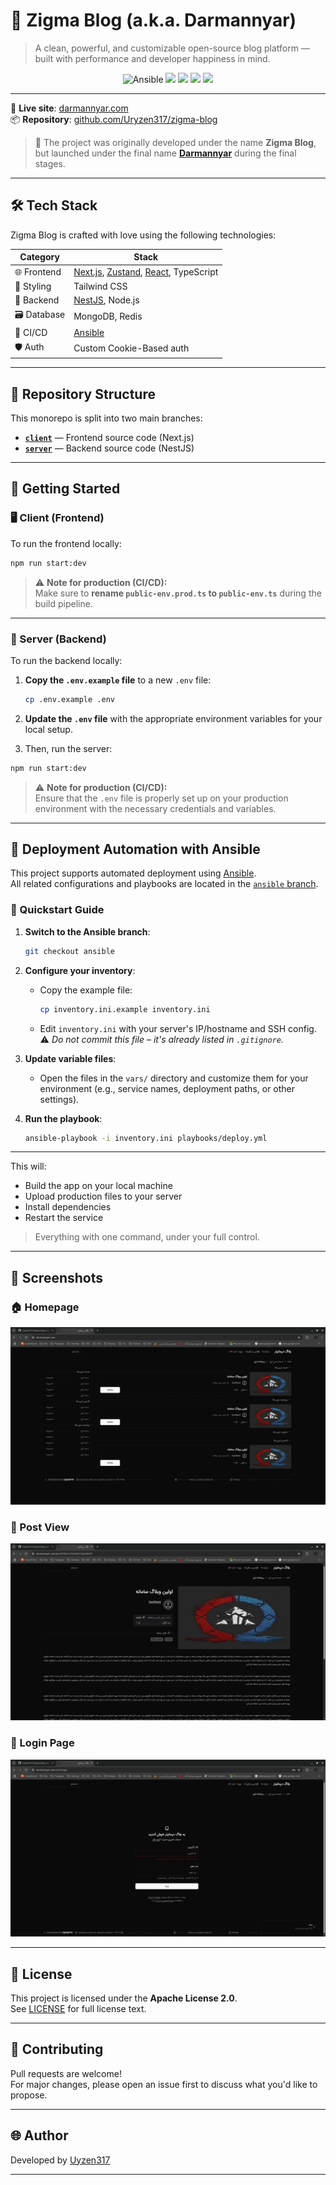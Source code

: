 # 📝 Zigma Blog (a.k.a. Darmannyar)

> A clean, powerful, and customizable open-source blog platform — built with performance and developer happiness in mind.

<p align="center">
  <img src="https://img.shields.io/badge/Ansible-Automated-blue?logo=ansible&style=flat-square" alt="Ansible">
  <img src="https://img.shields.io/badge/CI%2FCD-Custom%20via%20Ansible-yellow?style=flat-square">
  <img src="https://img.shields.io/badge/Node.js-18.x-brightgreen?logo=node.js&style=flat-square">
  <img src="https://img.shields.io/badge/Version-v1.0.0-blue?style=flat-square">
  <img src="https://img.shields.io/github/last-commit/Uryzen317/zigma-blog?style=flat-square">
</p>

---

📍 **Live site**: [darmannyar.com](https://darmannyar.com)  
📦 **Repository**: [github.com/Uryzen317/zigma-blog](https://github.com/Uryzen317/zigma-blog)

> 📝 The project was originally developed under the name **Zigma Blog**, but launched under the final name [**Darmannyar**](https://darmannyar.com) during the final stages.

---

## 🛠 Tech Stack

Zigma Blog is crafted with love using the following technologies:

| Category        | Stack                                                                 |
|----------------|-----------------------------------------------------------------------|
| 🌐 Frontend     | [Next.js](https://nextjs.org/), [Zustand](https://github.com/pmndrs/zustand), [React](https://reactjs.org/), TypeScript |
| 🎨 Styling      | Tailwind CSS                                                        |
| 🔧 Backend      | [NestJS](https://nestjs.com/), Node.js                               |
| 🗃 Database     | MongoDB, Redis                                                       |
| 🔄 CI/CD        | [Ansible](https://www.ansible.com/)                                  |
| 🛡 Auth          | Custom Cookie-Based auth                                            |

---

## 📁 Repository Structure

This monorepo is split into two main branches:

- **[`client`](https://github.com/Uryzen317/zigma-blog/tree/client)** — Frontend source code (Next.js)
- **[`server`](https://github.com/Uryzen317/zigma-blog/tree/server)** — Backend source code (NestJS)

---

## 🚀 Getting Started

### 🖥️ Client (Frontend)

To run the frontend locally:

```bash
npm run start:dev
```

> ⚠️ **Note for production (CI/CD):**  
> Make sure to **rename `public-env.prod.ts` to `public-env.ts`** during the build pipeline.

---

### 🧠 Server (Backend)

To run the backend locally:

1. **Copy the `.env.example` file** to a new `.env` file:

   ```bash
   cp .env.example .env

   ```

2. **Update the `.env` file** with the appropriate environment variables for your local setup.

3. Then, run the server:

```bash
npm run start:dev
```

> ⚠️ **Note for production (CI/CD):**  
> Ensure that the `.env` file is properly set up on your production environment with the necessary credentials and variables.

---

## 🔧 Deployment Automation with Ansible

This project supports automated deployment using [Ansible](https://www.ansible.com/).  
All related configurations and playbooks are located in the [`ansible` branch](https://github.com/Uryzen317/zigma-blog/tree/ansible).

### 🚀 Quickstart Guide

1. **Switch to the Ansible branch**:
    ```bash
    git checkout ansible
    ```

2. **Configure your inventory**:
    - Copy the example file:
      ```bash
      cp inventory.ini.example inventory.ini
      ```
    - Edit `inventory.ini` with your server's IP/hostname and SSH config.  
      ⚠️ *Do not commit this file – it's already listed in `.gitignore`.*

3. **Update variable files**:
    - Open the files in the `vars/` directory and customize them for your environment (e.g., service names, deployment paths, or other settings).

4. **Run the playbook**:
    ```bash
    ansible-playbook -i inventory.ini playbooks/deploy.yml
    ```

---

This will:
- Build the app on your local machine
- Upload production files to your server
- Install dependencies
- Restart the service

> Everything with one command, under your full control.

---

## 📸 Screenshots

### 🏠 Homepage

![Homepage Screenshot](screenshots/homepage.png)

### 📝 Post View

![Post View Screenshot](screenshots/post-view.png)

### 📝 Login Page

![Login Page Screenshot](screenshots/login-page.png)

---

## 📄 License

This project is licensed under the **Apache License 2.0**.  
See [LICENSE](./LICENSE) for full license text.

---

## 🤝 Contributing

Pull requests are welcome!  
For major changes, please open an issue first to discuss what you'd like to propose.

---

## 🌐 Author

Developed by [Uyzen317](https://uryzen317.ir)

---
